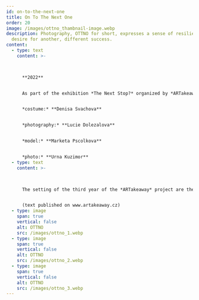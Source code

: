 ```yaml
---
id: on-to-the-next-one
title: On To The Next One
order: 20
image: /images/ottno_thambnail-image.webp
description: Photography, OTTNO for short, expresses a sense of resilience or a
  desire for another, different success.
content:
  - type: text
    content: >-
      


      **2022**


      As part of the exhibition *The Next Stop?* organized by *ARTakeaway* Praha, my costume was featured in a photo by Lucie Dolezalova, displayed in the Můstek metro station in Prague.


      *costume:* **Denisa Svachova**


      *photography:* **Lucie Dolezalova**


      *model:* **Marketa Pscolkova**


      *photo:* **Urna Kuzimor**
  - type: text
    content: >-
      


      The setting of the third year of the *ARTakeaway* project are the premises of metro stations Můstek and Muzeum in Prague. In light of the events of the last two years, we've decided to focus on utopian and naïve worlds. Just like futurism projected worlds to come dominated by technology, we would like to focus on future worlds reigned by the principle of harmony and functional community life - we mainly draw inspiration from the animal and plant kingdoms. Metro stations can also be used as a shelter in case of potential catastrophe, but we want to use them to create a world from which you don't want to hide.


      (text published on www.artakeaway.cz)
  - type: image
    span: true
    vertical: false
    alt: OTTNO
    src: /images/ottno_1.webp
  - type: image
    span: true
    vertical: false
    alt: OTTNO
    src: /images/ottno_2.webp
  - type: image
    span: true
    vertical: false
    alt: OTTNO
    src: /images/ottno_3.webp
---
```

